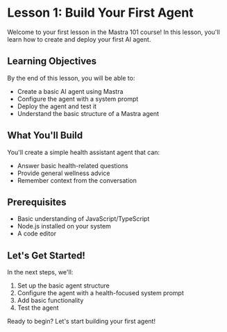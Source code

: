 # Lesson 1: Build Your First Agent

Welcome to your first lesson in the Mastra 101 course! In this lesson, you'll learn how to create and deploy your first AI agent.

## Learning Objectives

By the end of this lesson, you will be able to:
- Create a basic AI agent using Mastra
- Configure the agent with a system prompt
- Deploy the agent and test it
- Understand the basic structure of a Mastra agent

## What You'll Build

You'll create a simple health assistant agent that can:
- Answer basic health-related questions
- Provide general wellness advice
- Remember context from the conversation

## Prerequisites

- Basic understanding of JavaScript/TypeScript
- Node.js installed on your system
- A code editor

## Let's Get Started!

In the next steps, we'll:
1. Set up the basic agent structure
2. Configure the agent with a health-focused system prompt
3. Add basic functionality
4. Test the agent

Ready to begin? Let's start building your first agent!
